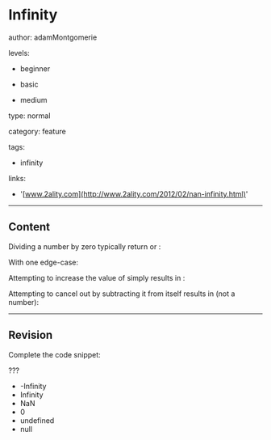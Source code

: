 # Infinity
author: adamMontgomerie

levels:

  - beginner

  - basic

  - medium

type: normal

category: feature

tags:

  - infinity

links:

  - '[www.2ality.com](http://www.2ality.com/2012/02/nan-infinity.html)'

---
## Content

Dividing a number by zero typically return  or :

With one edge-case:


Attempting to increase the value of  simply results in :

Attempting to cancel out  by subtracting it from itself results in  (not a number):


---
## Revision

Complete the code snippet:

???

* -Infinity
* Infinity
* NaN
* 0
* undefined
* null
